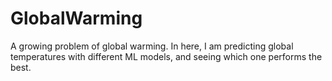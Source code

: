 # GlobalWarming
A growing problem of global warming. In here, I am predicting global temperatures with different ML models, and seeing which one performs the best.
